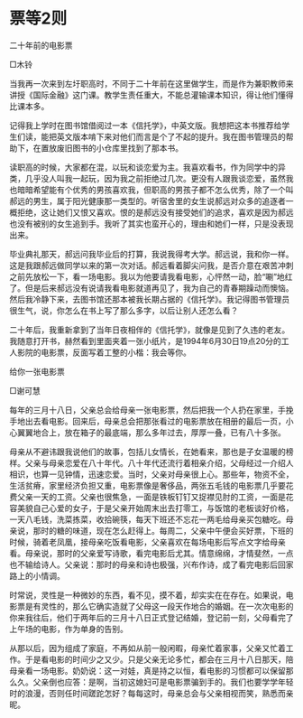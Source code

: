 # 票等2则

二十年前的电影票

□木铃

当我再一次来到左圩职高时，不同于二十年前在这里做学生，而是作为兼职教师来讲授《国际金融》这门课。教学生责任重大，不能总灌输课本知识，得让他们懂得比课本多。

记得我上学时在图书馆借阅过一本《信托学》，中英文版。我想把这本书推荐给学生们读，能把英文版本啃下来对他们而言是个了不起的提升。我在图书管理员的帮助下，在置放废旧图书的小仓库里找到了那本书。

读职高的时候，大家都在混，以玩和谈恋爱为主。我喜欢看书，作为同学中的异类，几乎没人叫我一起玩，因为我之前拒绝过几次。更没有人跟我谈恋爱，虽然我也暗暗希望能有个优秀的男孩喜欢我，但职高的男孩子都不怎么优秀，除了一个叫郝远的男生，属于阳光健康那一类型的。听宿舍里的女生说郝远对众多的追逐者一概拒绝，这让她们又恨又喜欢。恨的是郝远没有接受她们的追求，喜欢是因为郝远也没有被别的女生追到手。我听了其实也蛮开心的，理由和她们一样，只是没表现出来。

毕业典礼那天，郝远问我毕业后的打算，我说我得考大学。郝远说，我和你一样。这是我跟郝远做同学以来的第一次对话。郝远看着脚尖问我，是否介意在艰苦冲刺之前先放松一下，看一场电影。我以为他要请我看电影，心怦然一动，脸“唰”地红了。但是后来郝远没有说请我看电影就道再见了，我为自己的青春期躁动而懊恼。然后我冷静下来，去图书馆还那本被我长期占据的《信托学》。我记得图书管理员很生气，说，你怎么在书上写了那么多字，以后让别人还怎么看？

二十年后，我重新拿到了当年日夜相伴的《信托学》，就像是见到了久违的老友。我随意打开书，赫然看到里面夹着一张小纸片，是1994年6月30日19点20分的工人影院的电影票，反面写着工整的小楷：我会等你。

给你一张电影票

□谢可慧

每年的三月十八日，父亲总会给母亲一张电影票，然后把我一个人扔在家里，手挽手地出去看电影。回来后，母亲总会把那张看过的电影票放在相册的最后一页，小心翼翼地合上，放在箱子的最底端，那么多年过去，厚厚一叠，已有八十多张。

母亲从不避讳跟我说他们的故事，包括儿女情长，在她看来，那也是子女温暖的榜样。父亲与母亲恋爱在八十年代。八十年代还流行着相亲介绍，父母经过一介绍人相识，也算一见钟情，迅速恋爱。当时，父亲对母亲很上心。那些年，物资不全，生活贫瘠，家里经济负担又重，电影票像是奢侈品，两张五毛钱的电影票几乎要花费父亲一天的工资。父亲也很焦急，一面是铁板钉钉又捉襟见肘的工资，一面是花容美貌自己心爱的女子，于是父亲开始周末出去打零工，与饭馆的老板谈好价格，一天八毛钱，洗菜拣菜，收拾碗筷，每天下班还不忘花一两毛给母亲买包糖吃。母亲说，那时的糖的味道，现在怎么赶得上。每周二，父亲中午便会买好票，下班的时候，骑着老凤凰，接母亲吃饭看电影，父亲喜欢在每场电影后写点文字给母亲看。母亲说，那时的父亲爱写诗歌，看完电影后尤其。情意绵绵，才情斐然，一点也不输给诗人。父亲说：那时的母亲和诗也极强，兴布作诗，成了看完电影后回家路上的小情调。

时常说，灵性是一种微妙的东西，看不见，摸不着，却实实在在存在。如果说，电影票是有灵性的，那么它确实造就了父母这一段天作地合的婚姻。在一次次电影的你来我往后，他们于两年后的三月十八日正式登记结婚，登记前一刻，父母看完了上午场的电影，作为单身的告别。

从那以后，因为组成了家庭，不再如从前一般闲暇，母亲忙着家事，父亲又忙着工作。于是看电影的时间少之又少。只是父亲无论多忙，都会在三月十八日那天，陪母亲看一场电影。奶奶说：这一对娃，真是持之以恒，看电影的习惯都可以保留那么久。父亲倒也应答：是啊，当初这媳妇可是电影票骗到手的。我们也要学学年轻时的浪漫，否则任时间蹉跎怎好？每每这时，母亲总会与父亲相视而笑，熟悉而亲昵。